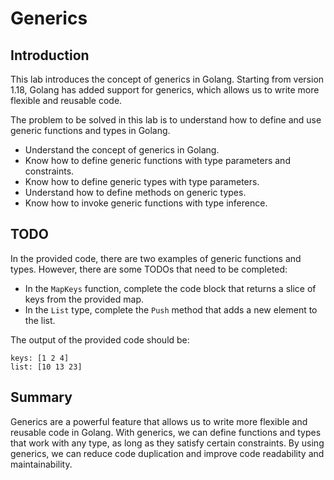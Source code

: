 # Generics

## Introduction

This lab introduces the concept of generics in Golang. Starting from version 1.18, Golang has added support for generics, which allows us to write more flexible and reusable code.

The problem to be solved in this lab is to understand how to define and use generic functions and types in Golang.

- Understand the concept of generics in Golang.
- Know how to define generic functions with type parameters and constraints.
- Know how to define generic types with type parameters.
- Understand how to define methods on generic types.
- Know how to invoke generic functions with type inference.

## TODO

In the provided code, there are two examples of generic functions and types. However, there are some TODOs that need to be completed:

- In the `MapKeys` function, complete the code block that returns a slice of keys from the provided map.
- In the `List` type, complete the `Push` method that adds a new element to the list.

The output of the provided code should be:

```
keys: [1 2 4]
list: [10 13 23]
```

## Summary

Generics are a powerful feature that allows us to write more flexible and reusable code in Golang. With generics, we can define functions and types that work with any type, as long as they satisfy certain constraints. By using generics, we can reduce code duplication and improve code readability and maintainability.
